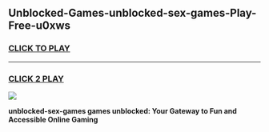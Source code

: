 
## Unblocked-Games-unblocked-sex-games-Play-Free-u0xws
<h3>
<a href="https://premium76.site?title=unblocked-sex-games&ref=21A">CLICK TO PLAY</a></h3>
<hr>

<h3>
<a href="https://premium76.site?title=unblocked-sex-games&ref=21A">CLICK 2 PLAY</a>
  
</h3>

<a href="https://premium76.site?title=unblocked-sex-games&ref=21A"><img src="https://clearcache.store/games.png"></a>


**unblocked-sex-games games unblocked: Your Gateway to Fun and Accessible Online Gaming**
